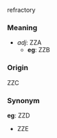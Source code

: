 refractory
### Meaning
+ _adj_: ZZA
    + __eg__: ZZB

### Origin

ZZC

### Synonym

__eg__: ZZD

+ ZZE


